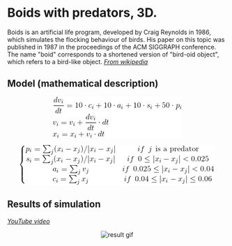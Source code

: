 # Boids with predators, 3D.
Boids is an artificial life program, developed by Craig Reynolds in 1986, which simulates the flocking behaviour of birds. His paper on this topic was published in 1987 in the proceedings of the ACM SIGGRAPH conference. The name "boid" corresponds to a shortened version of "bird-oid object", which refers to a bird-like object. *[From wikipedia](https://en.wikipedia.org/wiki/Boids)*

## Model (mathematical description)
<p align="center">
    <img src="https://github.com/planelles20/boids-with-predators-3D/blob/master/img/model.gif?raw=true" alt="model"/>
</p>

<p align="center">
    <img src="https://github.com/planelles20/boids-with-predators-3D/blob/master/img/rules.gif?raw=true" alt="rules"/>
</p>



## Results of simulation

*[YouTube video](https://youtu.be/6sqjoalJSlE)*


<p align="center">
  <img src="https://github.com/planelles20/boids-with-predators-3D/blob/master/img/result.gif?raw=true" alt="result gif"/>
</p>
